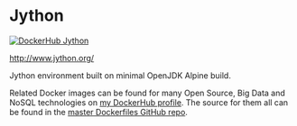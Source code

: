 # Jython

[![DockerHub Jython](https://img.shields.io/badge/DockerHub-harisekhon%2Fjython-blue)](https://hub.docker.com/repository/docker/harisekhon/jython)

http://www.jython.org/

Jython environment built on minimal OpenJDK Alpine build.

Related Docker images can be found for many Open Source, Big Data and NoSQL technologies on [my DockerHub profile](https://hub.docker.com/r/harisekhon). The source for them all can be found in the [master Dockerfiles GitHub repo](https://github.com/HariSekhon/Dockerfiles/).
